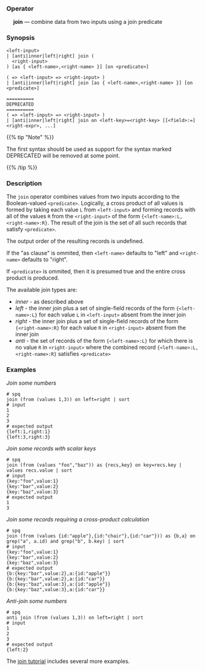 ### Operator

&emsp; **join** &mdash; combine data from two inputs using a join predicate

### Synopsis

```
<left-input>
| [anti|inner|left|right] join (
  <right-input>
) [as { <left-name>,<right-name> }] [on <predicate>]

( => <left-input> => <right-input> )
| [anti|inner|left|right] join [as { <left-name>,<right-name> }] [on <predicate>]

==========
DEPRECATED
==========
( => <left-input> => <right-input> )
| [anti|inner|left|right] join on <left-key>=<right-key> [[<field>:=]<right-expr>, ...]
```

{{% tip "Note" %}}

The first syntax should be used as support for the syntax marked DEPRECATED will be
removed at some point.

{{% /tip %}}

### Description

The `join` operator combines values from two inputs according to the Boolean-valued
`<predicate>`.  Logically, a cross product of all values is formed by taking each
value `L` from `<left-input>` and forming records with all of the values `R` from
the `<right-input>` of the form `{<left-name>:L,<right-name>:R}`.  The result
of the join is the set of all such records that satisfy `<predicate>`.

The output order of the resulting records is undefined.

If the "as clause" is ommited, then `<left-name>` defaults to "left" and
`<right-name>` defaults to "right".

If `<predicate>` is ommited, then it is presumed true and the entire cross
product is produced.

The available join types are:
* _inner_ - as described above
* _left_ - the inner join plus a set of single-field records of the form
`{<left-name>:L}` for each value `L` in `<left-input>` absent from the inner join
* _right_ - the inner join plus a set of single-field records of the form
`{<right-name>:R}` for each value `R` in `<right-input>` absent from the inner join
* _anti_ - the set of records of the form `{<left-name>:L}` for which there is no value
`R` in `<right-input>` where the combined record `{<left-name>:L,<right-name>:R}`
satisfies `<predicate>`

### Examples

_Join some numbers_
```mdtest-spq
# spq
join (from (values 1,3)) on left=right | sort
# input
1
2
3
# expected output
{left:1,right:1}
{left:3,right:3}
```

_Join some records with scalar keys_
```mdtest-spq
# spq
join (from (values "foo","baz")) as {recs,key} on key=recs.key | values recs.value | sort
# input
{key:"foo",value:1}
{key:"bar",value:2}
{key:"baz",value:3}
# expected output
1
3
```

_Join some records requiring a cross-product calculation_
```mdtest-spq-notyet
# spq
join (from (values {id:"apple"},{id:"chair"},{id:"car"})) as {b,a} on grep("a", a.id) and grep("b", b.key) | sort
# input
{key:"foo",value:1}
{key:"bar",value:2}
{key:"baz",value:3}
# expected output
{b:{key:"bar",value:2},a:{id:"apple"}}
{b:{key:"bar",value:2},a:{id:"car"}}
{b:{key:"baz",value:3},a:{id:"apple"}}
{b:{key:"baz",value:3},a:{id:"car"}}
```

_Anti-join some numbers_
```mdtest-spq
# spq
anti join (from (values 1,3)) on left=right | sort
# input
1
2
3
# expected output
{left:2}
```

The [join tutorial](../../tutorials/join.md) includes several more examples.

